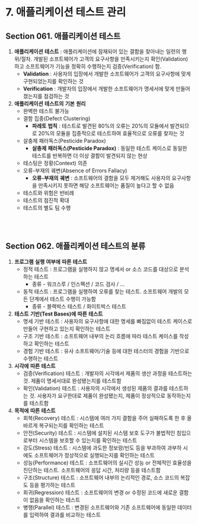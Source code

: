 # 7. 애플리케이션 테스트 관리

## **Section 061.** **애플리케이션** **테스트**

1. **애플리케이션** **테스트** : 애플리케이션에 잠재되어 있는 결함을 찾아내는 일련의 행위/절차. 개발된 소프트웨어가 고객의 요구사항을 만족시키는지 확인(Validation)하고 소프트웨어가 기능을 정확히 수행하는지 검증(Verification) 함.
   + **Validation** : 사용자의 입장에서 개발한 소프트웨어가 고객의 요구사항에 맞게 구현되었는지를 확인하는 것
   + **Verification** : 개발자의 입장에서 개발한 소프트웨어가 명세서에 맞게 만들어졌는지를 점검하는 것
2. **애플리케이션** **테스트의** **기본** **원리**
   + 완벽한 테스트 불가능
   + 결함 집중(Defect Clustering)
     + **파레토** **법칙** : 테스트로 발견된 80%의 오류는 20%의 모듈에서 발견되므로 20%의 모듈을 집중적으로 테스트하여 효율적으로 오류를 찾자는 것
   + 살충제 패러독스(Pesticide Paradox)
     + **살충제** **패러독스(Pesticide Paradox)** : 동일한 테스트 케이스로 동일한 테스트를 반복하면 더 이상 결함이 발견되지 않는 현상
   + 테스팅은 정황(Context) 의존
   + 오류-부재의 궤변(Absence of Errors Fallacy)
     + **오류-부재의** **궤변** : 소프트웨어의 결함을 모두 제거해도 사용자의 요구사항을 만족시키지 못하면 해당 소프트웨어는 품질이 높다고 할 수 없음
   + 테스트와 위험은 반비례
   + 테스트의 점진적 확대
   + 테스트의 별도 팀 수행

<br/><br/>

## **Section 062.** **애플리케이션** **테스트의** **분류**

1. **프로그램** **실행** **여부에** **따른** **테스트**
   + 정적 테스트 : 프로그램을 실행하지 않고 명세서 or 소스 코드를 대상으로 분석하는 테스트
     + 종류 - 워크스루 / 인스펙션 / 코드 검사 / ...
   + 동적 테스트 : 프로그램을 실행하여 오류를 찾는 테스트. 소프트웨어 개발의 모든 단계에서 테스트 수행이 가능함
     + 종류 - 블랙박스 테스트 / 화이트박스 테스트
2. **테스트** **기반(Test Bases)에** **따른** **테스트**
   + 명세 기반 테스트 : 사용자의 요구사항에 대한 명세를 빠짐없이 테스트 케이스로 만들어 구현하고 있는지 확인하는 테스트
   + 구조 기반 테스트 : 소프트웨어 내부의 논리 흐름에 따라 테스트 케이스를 작성하고 확인하는 테스트
   + 경험 기반 테스트 : 유사 소프트웨어/기술 등에 대한 테스터의 경험을 기반으로 수행하는 테스트
3. **시각에** **따른** **테스트**
   + 검증(Verification) 테스트 : 개발자의 시각에서 제품의 생산 과정을 테스트하는 것. 제품이 명세서대로 완성됐는지를 테스트함
   + 확인(Validation) 테스트 : 사용자의 시각에서 생성된 제품의 결과를 테스트하는 것. 사용자가 요구한대로 제품이 완성됐는지, 제품이 정상적으로 동작하는지를 테스트함
4. **목적에** **따른** **테스트**
   + 회복(Recovery) 테스트 : 시스템에 여러 가지 결함을 주어 실패하도록 한 후 올바르게 복구되는지를 확인하는 테스트
   + 안전(Security) 테스트 : 시스템에 설치된 시스템 보호 도구가 불법적인 침입으로부터 시스템을 보호할 수 있는지를 확인하는 테스트
   + 강도(Stress) 테스트 : 시스템에 과도한 정보량/빈도 등을 부과하여 과부하 시에도 소프트웨어가 정상적으로 실행되는지를 확인하는 테스트
   + 성능(Performance) 테스트 : 소프트웨어의 실시간 성능 or 전체적인 효율성을 진단하는 테스트. 소프트웨어의 응답 시간, 처리량 등을 테스트함
   + 구조(Structure) 테스트 : 소프트웨어 내부의 논리적인 경로, 소스 코드의 복잡도 등을 평가하는 테스트
   + 회귀(Regression) 테스트 : 소프트웨어의 변경 or 수정된 코드에 새로운 결함이 없음을 확인하는 테스트
   + 병행(Parallel) 테스트 : 변경된 소프트웨어와 기존 소프트웨어에 동일한 데이터를 입력하여 결과를 비교하는 테스트

<br/><br/>